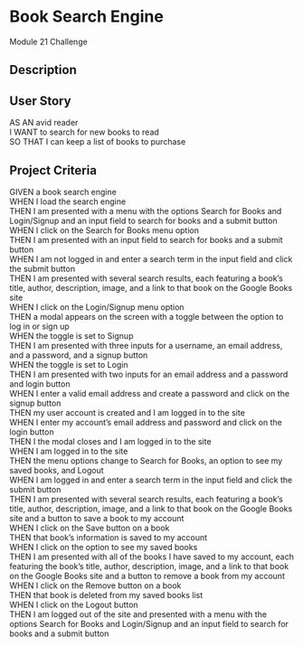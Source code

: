 # Book Search Engine

 Module 21 Challenge

## Description

## User Story

AS AN avid reader</br>
I WANT to search for new books to read</br>
SO THAT I can keep a list of books to purchase

## Project Criteria

GIVEN a book search engine</br>
WHEN I load the search engine</br>
THEN I am presented with a menu with the options Search for Books and Login/Signup and an input field to search for books and a submit button</br>
WHEN I click on the Search for Books menu option</br>
THEN I am presented with an input field to search for books and a submit button</br>
WHEN I am not logged in and enter a search term in the input field and click the submit button</br>
THEN I am presented with several search results, each featuring a book’s title, author, description, image, and a link to that book on the Google Books site</br>
WHEN I click on the Login/Signup menu option</br>
THEN a modal appears on the screen with a toggle between the option to log in or sign up</br>
WHEN the toggle is set to Signup</br>
THEN I am presented with three inputs for a username, an email address, and a password, and a signup button</br>
WHEN the toggle is set to Login</br>
THEN I am presented with two inputs for an email address and a password and login button</br>
WHEN I enter a valid email address and create a password and click on the signup button</br>
THEN my user account is created and I am logged in to the site</br>
WHEN I enter my account’s email address and password and click on the login button</br>
THEN I the modal closes and I am logged in to the site</br>
WHEN I am logged in to the site</br>
THEN the menu options change to Search for Books, an option to see my saved books, and Logout</br>
WHEN I am logged in and enter a search term in the input field and click the submit button</br>
THEN I am presented with several search results, each featuring a book’s title, author, description, image, and a link to that book on the Google Books site and a button to save a book to my account</br>
WHEN I click on the Save button on a book</br>
THEN that book’s information is saved to my account</br>
WHEN I click on the option to see my saved books</br>
THEN I am presented with all of the books I have saved to my account, each featuring the book’s title, author, description, image, and a link to that book on the Google Books site and a button to remove a book from my account</br>
WHEN I click on the Remove button on a book</br>
THEN that book is deleted from my saved books list</br>
WHEN I click on the Logout button</br>
THEN I am logged out of the site and presented with a menu with the options Search for Books and Login/Signup and an input field to search for books and a submit button
